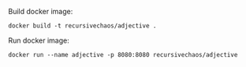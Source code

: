 Build docker image:

`docker build -t recursivechaos/adjective .`

Run docker image:

`docker run --name adjective -p 8080:8080 recursivechaos/adjective`